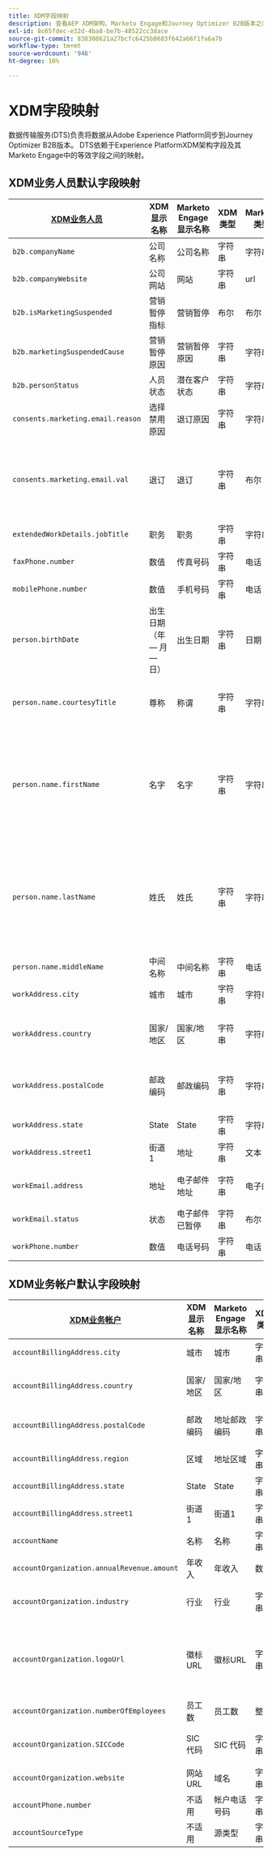 ```yaml
---
title: XDM字段映射
description: 查看AEP XDM架构、Marketo Engage和Journey Optimizer B2B版本之间的字段映射。
exl-id: 8c65fdec-e32d-4ba8-be7b-48522cc3dace
source-git-commit: 838308621a27bcfc6425b8683f642a66f1fa6a7b
workflow-type: tm+mt
source-wordcount: '946'
ht-degree: 16%

---
```


# XDM字段映射

数据传输服务(DTS)负责将数据从Adobe Experience Platform同步到Journey Optimizer B2B版本。 DTS依赖于Experience PlatformXDM架构字段及其Marketo Engage中的等效字段之间的映射。

## XDM业务人员默认字段映射

| [XDM业务人员](https://github.com/adobe/xdm/blob/master/docs/reference/mixins/profile/b2b-person-details.schema.md) | XDM显示名称 | Marketo Engage显示名称 | XDM类型 | Marketo类型 | XDM描述 |
|------------------- |---------------------------------- |--------------------------- |-------- |------------ |--------------- |
| `b2b.companyName` | 公司名称 | 公司名称 | 字符串 | 字符串 | 与业务人员关联的公司的名称。 |
| `b2b.companyWebsite` | 公司网站 | 网站 | 字符串 | url | 与业务人员关联的公司的网站。 |
| `b2b.isMarketingSuspended` | 营销暂停指标 | 营销暂停 | 布尔 | 布尔 | 该值指示人员营销是否暂停。 |
| `b2b.marketingSuspendedCause` | 营销暂停原因 | 营销暂停原因 | 字符串 | 字符串 | 如果暂停了人员的营销，则此属性提供了原因。 |
| `b2b.personStatus` | 人员状态 | 潜在客户状态 | 字符串 | 字符串 | 记录人员当前营销/销售状态的字段。 |
| `consents.marketing.email.reason` | 选择禁用原因 | 退订原因 | 字符串 | 字符串 | 与电子邮件选择退出关联的原因。 |
| `consents.marketing.email.val` | 退订 | 退订 | 字符串 | 布尔 | 如果取消订阅为true（例如，值= 1），则将`consents.marketing.email.val`设置为(n)。 如果取消订阅为false（例如，值= 0），则将consents.marketing.email.val设置为null。 |
| `extendedWorkDetails.jobTitle` | 职务 | 职务 | 字符串 | 字符串 | 人员的工作职位。 |
| `faxPhone.number` | 数值 | 传真号码 | 字符串 | 电话 | 传真电话号码。 |
| `mobilePhone.number` | 数值 | 手机号码 | 字符串 | 电话 | 与人员关联的手机号码。 |
| `person.birthDate` | 出生日期（年 — 月 — 日） | 出生日期 | 字符串 | 日期 | 人员的完整出生日期。 YYYY-MM-DD |
| `person.name.courtesyTitle` | 尊称 | 称谓 | 字符串 | 字符串 | 通常是人员的职务、尊称或称呼的缩写。 在开场白中，courtesyTitle用于全名或姓氏之前。 例如，先生、女士或博士。 |
| `person.name.firstName` | 名字 | 名字 | 字符串 | 字符串 | 在姓名的语言中最常被接受的书写顺序排列的姓名第一部分。 在许多文化中，它是首选的个人或名字。 引入firstName和lastName属性是为了与现有系统保持兼容性，现有系统以简化、非语义和非国际化的方式建模名称。 使用`xdm:fullName`总是可取的。 |
| `person.name.lastName` | 姓氏 | 姓氏 | 字符串 | 字符串 | 在姓名的语言中最常被接受的书写顺序的最后一个姓名区段。 在许多文化中，这是继承的姓氏、父名或母名。 引入firstName和lastName属性是为了与现有系统保持兼容性，现有系统以简化、非语义和非国际化的方式建模名称。 使用`xdm:fullName`总是可取的。 |
| `person.name.middleName` | 中间名称 | 中间名称 | 字符串 | 电话 | 在名字和姓氏之间提供的中间名、备用名或附加名。 |
| `workAddress.city ` | 城市 | 城市 | 字符串 | 字符串 | 城市的名称。 |
| `workAddress.country` | 国家/地区 | 国家/地区 | 字符串 | 字符串 | 政府管辖地区的名称。 除`xdm:countryCode`外，它是一个自由形式的字段，可以包含任何语言的国家/地区名称。 |
| `workAddress.postalCode` | 邮政编码 | 邮政编码 | 字符串 | 字符串 | 位置的邮政编码。 并非所有国家/地区都提供邮政编码。 在某些国家/地区，它仅包含邮政编码的一部分。 |
| `workAddress.state` | State | State | 字符串 | 字符串 | 地址所在州的名称。 它是一个自由格式的字段。 |
| `workAddress.street1` | 街道1 | 地址 | 字符串 | 文本 | 主要街道级别信息、公寓号、街道号和街道名称。 |
| `workEmail.address` | 地址 | 电子邮件地址 | 字符串 | 电子邮件 | 技术地址，例如RFC2822和后续标准中通常定义的`<name@domain.com>`。 |
| `workEmail.status` | 状态 | 电子邮件已暂停 | 字符串 | 布尔 | 关于使用电子邮件地址的能力的指示。 |
| `workPhone.number` | 数值 | 电话号码 | 字符串 | 电话 | 工作电话号码。 |

## XDM业务帐户默认字段映射

| [XDM业务帐户](https://github.com/adobe/xdm/blob/master/docs/reference/mixins/account/account-details.schema.md) | XDM显示名称 | Marketo Engage显示名称 | XDM类型 | Marketo Engage类型 | XDM描述 |
|------------------- |---------------------------------- |--------------------------- |-------- |------------ |--------------- |
| `accountBillingAddress.city` | 城市 | 城市 | 字符串 | 字符串 | 帐单地址中使用的城市名称。 |
| `accountBillingAddress.country` | 国家/地区 | 国家/地区 | 字符串 | 字符串 | 帐单地址中使用的政府管理地区的名称。 除`xdm:countryCode`外，它是一个自由形式的字段，可以包含任何语言的国家/地区名称。 |
| `accountBillingAddress.postalCode` | 邮政编码 | 地址邮政编码 | 字符串 | 字符串 | 帐单地址所在位置的邮政编码。 并非所有国家/地区都提供邮政编码。 在某些国家/地区，它仅包含邮政编码的一部分。 |
| `accountBillingAddress.region` | 区域 | 地址区域 | 字符串 | 字符串 | 帐单地址的地区、国家或地区部分。 |
| `accountBillingAddress.state` | State | State | 字符串 | 字符串 | 帐单地址的省/市/自治区名称。 它是一个自由格式的字段。 |
| `accountBillingAddress.street1` | 街道1 | 街道1 | 字符串 | 字符串 | 帐单地址的主要街道级别信息，通常包括公寓号、街道号和街道名称。 |
| `accountName` | 名称 | 名称 | 字符串 | 字符串 | 公司名称。 此字段最多可包含255个字符。 |
| `accountOrganization.annualRevenue.amount` | 年收入 | 年收入 | 数字 | 货币 | 估计的组织年收入金额。 |
| `accountOrganization.industry` | 行业 | 行业 | 字符串 | 字符串 | 业界归功于该组织。 它是一个自由格式字段，建议在查询中使用结构化值或使用`xdm:classifier`属性。 |
| `accountOrganization.logoUrl` | 徽标URL | 徽标URL | 字符串 | 字符串 | 要与Salesforce实例的URL（例如`https://yourInstance.salesforce.com/`）组合的路径，用于生成URL以请求与帐户关联的社交网络个人资料图像。 生成的URL会返回指向帐户的社交网络个人资料图像的HTTP重定向（代码302）。 |
| `accountOrganization.numberOfEmployees` | 员工数 | 员工数 | 整数 | 整数 | 组织的员工数。 |
| `accountOrganization.SICCode` | SIC 代码 | SIC 代码 | 字符串 | 字符串 | 标准行业分类(SIC)代码，它是一个四位数的代码，根据公司的业务活动对公司所属的行业进行分类。 |
| `accountOrganization.website` | 网站URL | 域名 | 字符串 | 字符串 | 组织网站的URL。 |
| `accountPhone.number` | 不适用 | 帐户电话号码 | 字符串 | 字符串 | 与帐户关联的电话号码。 |
| `accountSourceType` | 不适用 | 源类型 | 字符串 | 字符串 | 帐户的Source类型。 |
